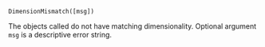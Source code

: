 ```
DimensionMismatch([msg])
```

The objects called do not have matching dimensionality. Optional argument `msg` is a descriptive error string.
